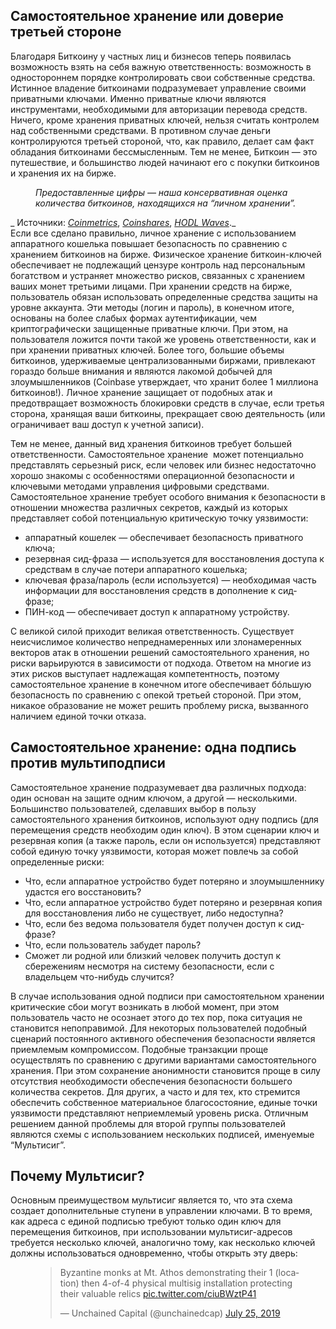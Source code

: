  

<h2 id="%D1%81%D0%B0%D0%BC%D0%BE%D1%81%D1%82%D0%BE%D1%8F%D1%82%D0%B5%D0%BB%D1%8C%D0%BD%D0%BE%D0%B5-%D1%85%D1%80%D0%B0%D0%BD%D0%B5%D0%BD%D0%B8%D0%B5-%D0%B8%D0%BB%D0%B8-%D0%B4%D0%BE%D0%B2%D0%B5%D1%80%D0%B8%D0%B5-%D1%82%D1%80%D0%B5%D1%82%D1%8C%D0%B5%D0%B9-%D1%81%D1%82%D0%BE%D1%80%D0%BE%D0%BD%D0%B5">Самостоятельное хранение или доверие третьей стороне<br/></h2>

Благодаря Биткоину у частных лиц и бизнесов теперь появилась возможность взять на себя важную ответственность: возможность в одностороннем порядке контролировать свои собственные средства. Истинное владение биткоинами подразумевает управление своими приватными ключами. Именно приватные ключи являются инструментами, необходимыми для авторизации перевода средств. Ничего, кроме хранения приватных ключей, нельзя считать контролем над собственными средствами. В противном случае деньги контролируются третьей стороной, что, как правило, делает сам факт обладания биткоинами бессмысленным. Тем не менее, Биткоин — это путешествие, и большинство людей начинают его с покупки биткоинов и хранения их на бирже.  

<figure class="kg-card kg-image-card kg-card-hascaption"><img alt="" class="kg-image" loading="lazy" src="https://lh6.googleusercontent.com/IfD9hFllZliDclUpTwx7WIc3GUcxrsYGfxYZtd6W6tbXtRRNOQQH54hzjvczLkPayxJWoEtDx1qBTThICdoGtcLNcalXwSlq-cTRqYk8aUBS3haGRiZZZ4ULK2KPlnronzBZnqOE=s0"/><figcaption><em>Предоставленные цифры — наша консервативная оценка количества биткоинов, находящихся на “личном хранении”.</em></figcaption></figure>

_ Источники: _[_Coinmetrics_](https://coinmetrics.substack.com/p/coin-metrics-state-of-the-network-41d)_, _[_Coinshares_](https://medium.com/coinshares/bitcoin-has-a-branding-problem-its-evolution-not-revolution-aa34fe5facfb)_, _[_HODL Waves_](https://unchained-capital.com/hodlwaves/)_._  
Если все сделано правильно, личное хранение с использованием аппаратного кошелька повышает безопасность по сравнению с хранением биткоинов на бирже. Физическое хранение биткоин-ключей обеспечивает не подлежащий цензуре контроль над персональным богатством и устраняет множество рисков, связанных с хранением ваших монет третьими лицами. При хранении средств на бирже, пользователь обязан использовать определенные средства защиты на уровне аккаунта. Эти методы (логин и пароль), в конечном итоге, основаны на более слабых формах аутентификации, чем криптографически защищенные приватные ключи. При этом, на пользователя ложится почти такой же уровень ответственности, как и при хранении приватных ключей. Более того, большие объемы биткоинов, удерживаемые централизованными биржами, привлекают гораздо больше внимания и являются лакомой добычей для злоумышленников (Coinbase утверждает, что хранит более 1 миллиона биткоинов!). Личное хранение защищает от подобных атак и предотвращает возможность блокировки средств в случае, если третья сторона, хранящая ваши биткоины, прекращает свою деятельность (или ограничивает ваш доступ к учетной записи).

Тем не менее, данный вид хранения биткоинов требует большей ответственности. Самостоятельное хранение &nbsp;может потенциально представлять серьезный риск, если человек или бизнес недостаточно хорошо знакомы с особенностями операционной безопасности и ключевыми методами управления цифровыми средствами. Самостоятельное хранение требует особого внимания к безопасности в отношении множества различных секретов, каждый из которых представляет собой потенциальную критическую точку уязвимости:

*   аппаратный кошелек — обеспечивает безопасность приватного ключа;
*   резервная сид-фраза — используется для восстановления доступа к средствам в случае потери аппаратного кошелька;
*   ключевая фраза/пароль (если используется) — необходимая часть информации для восстановления средств в дополнение к сид-фразе;
*   ПИН-код — обеспечивает доступ к аппаратному устройству.

С великой силой приходит великая ответственность. Существует неисчислимое количество непреднамеренных или злонамеренных векторов атак в отношении решений самостоятельного хранения, но риски варьируются в зависимости от подхода. Ответом на многие из этих рисков выступает надлежащая компетентность, поэтому самостоятельное хранение в конечном итоге обеспечивает бóльшую безопасность по сравнению с опекой третьей стороной. При этом, никакое образование не может решить проблему риска, вызванного наличием единой точки отказа.

<h2 id="%D1%81%D0%B0%D0%BC%D0%BE%D1%81%D1%82%D0%BE%D1%8F%D1%82%D0%B5%D0%BB%D1%8C%D0%BD%D0%BE%D0%B5-%D1%85%D1%80%D0%B0%D0%BD%D0%B5%D0%BD%D0%B8%D0%B5-%D0%BE%D0%B4%D0%BD%D0%B0-%D0%BF%D0%BE%D0%B4%D0%BF%D0%B8%D1%81%D1%8C-%D0%BF%D1%80%D0%BE%D1%82%D0%B8%D0%B2-%D0%BC%D1%83%D0%BB%D1%8C%D1%82%D0%B8%D0%BF%D0%BE%D0%B4%D0%BF%D0%B8%D1%81%D0%B8">Самостоятельное хранение: одна подпись против мультиподписи</h2>

Самостоятельное хранение подразумевает два различных подхода: один основан на защите одним ключом, а другой — несколькими. Большинство пользователей, сделавших выбор в пользу самостоятельного хранения биткоинов, используют одну подпись (для перемещения средств необходим один ключ). В этом сценарии ключ и резервная копия (а также пароль, если он используется) представляют собой единую точку уязвимости, которая может повлечь за собой определенные риски:

*   Что, если аппаратное устройство будет потеряно и злоумышленнику удастся его восстановить?
*   Что, если аппаратное устройство будет потеряно и резервная копия для восстановления либо не существует, либо недоступна?
*   Что, если без ведома пользователя будет получен доступ к сид-фразе?
*   Что, если пользователь забудет пароль?
*   Сможет ли родной или близкий человек получить доступ к сбережениям несмотря на систему безопасности, если с владельцем что-нибудь случится?

В случае использования одной подписи при самостоятельном хранении критические сбои могут возникать в любой момент, при этом пользователь часто не осознает этого до тех пор, пока ситуация не становится непоправимой. Для некоторых пользователей подобный сценарий постоянного активного обеспечения безопасности является приемлемым компромиссом. Подобные транзакции проще осуществлять по сравнению с другими вариантами самостоятельного хранения. При этом сохранение анонимности становится проще в силу отсутствия необходимости обеспечения безопасности большего количества секретов. Для других, а часто и для тех, кто стремится обеспечить собственное материальное благосостояние, единые точки уязвимости представляют неприемлемый уровень риска. Отличным решением данной проблемы для второй группы пользователей являются схемы с использованием нескольких подписей, именуемые “Мультисиг”.

<h2 id="%D0%BF%D0%BE%D1%87%D0%B5%D0%BC%D1%83-%D0%BC%D1%83%D0%BB%D1%8C%D1%82%D0%B8%D1%81%D0%B8%D0%B3">Почему Мультисиг?</h2>

Основным преимуществом мультисиг является то, что эта схема создает дополнительные ступени в управлении ключами. В то время, как адреса с единой подписью требуют только один ключ для перемещения биткоинов, при использовании мультисиг-адресов требуется несколько ключей, аналогично тому, как несколько ключей должны использоваться одновременно, чтобы открыть эту дверь:

<figure class="kg-card kg-embed-card kg-card-hascaption"><blockquote class="twitter-tweet"><p dir="ltr" lang="en">Byzantine monks at Mt. Athos demonstrating their 1 (location) then 4-of-4 physical multisig installation protecting their valuable relics <a href="https://t.co/ciuBWztP41">pic.twitter.com/ciuBWztP41</a></p>— Unchained Capital (@unchainedcap) <a href="https://twitter.com/unchainedcap/status/1154417352278204418?ref_src=twsrc%5Etfw">July 25, 2019</a></blockquote>
</figure>
